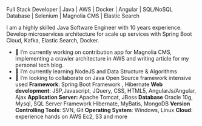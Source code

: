 Full Stack Developer | Java | AWS | Docker | Angular | SQL/NoSQL Database | Selenium | Magnolia CMS | Elastic Search 

I am a highly skilled Java Software Engineer with 10 years experience. Develop microservices architecture for scale up services with Spring Boot Cloud, Kafka, Elastic Search, Docker.

- 🔭 I’m currently working on contribution app for Magnolia CMS, implementing a crawler architecture in AWS and writing article for my personal tech blog.
- 🌱 I’m currently learning NodeJS and Data Structure & Algorithms
- 👯 I’m looking to collaborate on Java Open Source framework intensive used
**Framework**: Spring Boot Framework , Hibernate
**Web development**: JSP,Javascript, JQuery, CSS, HTML5, AngularJs/Angular, Ajax 
**Application Server:** Apache Tomcat, JBoss 
**Database** Oracle 10g, Mysql, SQL Server Framework Hibernate, MyBatis, MongoDB
**Version Controlling Tools**: SVN, Git 
**Operating System**: Windows, Linux
**Cloud**: experience hands on AWS Ec2, S3 and more
